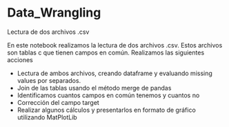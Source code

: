# Data_Wrangling
Lectura de dos archivos .csv

En este notebook realizamos la lectura de dos archivos .csv.
Estos archivos son tablas c que tienen campos en común. 
Realizamos las siguientes acciones
 - Lectura de ambos archivos, creando dataframe y evaluando missing values por separados.
 - Join de las tablas usando el método merge de pandas
 - Identificamos cuantos campos en común tenemos y cuantos no
 - Corrección del campo target
 - Realizar algunos cálculos y presentarlos en formato de gráfico utilizando MatPlotLib
